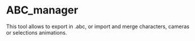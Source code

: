 # ABC_manager
This tool allows to export in .abc, or import and merge characters, cameras or selections animations.
